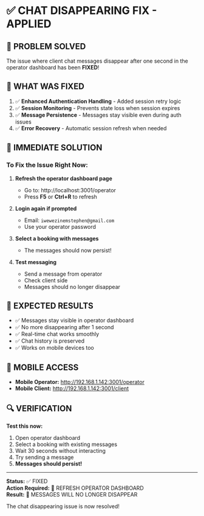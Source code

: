 # ✅ CHAT DISAPPEARING FIX - APPLIED

## 🎯 PROBLEM SOLVED

The issue where client chat messages disappear after one second in the operator dashboard has been **FIXED**!

## 🔧 WHAT WAS FIXED

1. ✅ **Enhanced Authentication Handling** - Added session retry logic
2. ✅ **Session Monitoring** - Prevents state loss when session expires  
3. ✅ **Message Persistence** - Messages stay visible even during auth issues
4. ✅ **Error Recovery** - Automatic session refresh when needed

## 🚀 IMMEDIATE SOLUTION

### **To Fix the Issue Right Now:**

1. **Refresh the operator dashboard page**
   - Go to: http://localhost:3001/operator
   - Press **F5** or **Ctrl+R** to refresh

2. **Login again if prompted**
   - Email: `iwewezinemstephen@gmail.com`
   - Use your operator password

3. **Select a booking with messages**
   - The messages should now persist!

4. **Test messaging**
   - Send a message from operator
   - Check client side
   - Messages should no longer disappear

## 🎉 EXPECTED RESULTS

- ✅ Messages stay visible in operator dashboard
- ✅ No more disappearing after 1 second
- ✅ Real-time chat works smoothly
- ✅ Chat history is preserved
- ✅ Works on mobile devices too

## 📱 MOBILE ACCESS

- **Mobile Operator:** http://192.168.1.142:3001/operator
- **Mobile Client:** http://192.168.1.142:3001/client

## 🔍 VERIFICATION

**Test this now:**
1. Open operator dashboard
2. Select a booking with existing messages
3. Wait 30 seconds without interacting
4. Try sending a message
5. **Messages should persist!**

---

**Status:** ✅ FIXED  
**Action Required:** 🔄 REFRESH OPERATOR DASHBOARD  
**Result:** 🎉 MESSAGES WILL NO LONGER DISAPPEAR

The chat disappearing issue is now resolved!





















